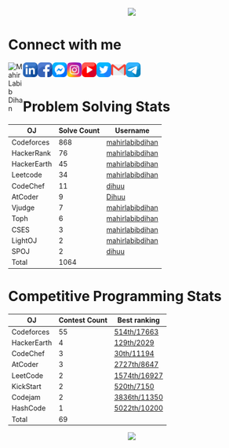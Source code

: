 <!--&nbsp;______&nbsp;&nbsp;&nbsp;_________&nbsp;__&nbsp;&nbsp;&nbsp;&nbsp;&nbsp;&nbsp;&nbsp;&nbsp;__&nbsp;&nbsp;&nbsp;&nbsp;&nbsp;&nbsp;&nbsp;&nbsp;__</br>
|&nbsp;&nbsp;____&nbsp;&nbsp;\|&nbsp;___&nbsp;&nbsp;&nbsp;&nbsp;___|&nbsp;&nbsp;&nbsp;|&nbsp;&nbsp;&nbsp;&nbsp;&nbsp;&nbsp;|&nbsp;&nbsp;|&nbsp;&nbsp;&nbsp;&nbsp;&nbsp;&nbsp;&nbsp;&nbsp;|&nbsp;&nbsp;|</br>
|&nbsp;&nbsp;|&nbsp;&nbsp;&nbsp;&nbsp;&nbsp;&nbsp;\&nbsp;&nbsp;\&nbsp;&nbsp;&nbsp;&nbsp;&nbsp;|&nbsp;&nbsp;|&nbsp;&nbsp;&nbsp;&nbsp;|&nbsp;&nbsp;&nbsp;|____|&nbsp;&nbsp;|&nbsp;&nbsp;&nbsp;&nbsp;&nbsp;&nbsp;&nbsp;&nbsp;|&nbsp;&nbsp;|</br>
|&nbsp;&nbsp;|&nbsp;&nbsp;&nbsp;&nbsp;&nbsp;&nbsp;&nbsp;|&nbsp;&nbsp;|&nbsp;&nbsp;&nbsp;&nbsp;&nbsp;|&nbsp;&nbsp;|&nbsp;&nbsp;&nbsp;&nbsp;|&nbsp;&nbsp;&nbsp;&nbsp;____&nbsp;&nbsp;&nbsp;|&nbsp;&nbsp;&nbsp;&nbsp;&nbsp;&nbsp;&nbsp;&nbsp;|&nbsp;&nbsp;|</br>
|&nbsp;&nbsp;|____/&nbsp;&nbsp;/___|&nbsp;&nbsp;|___|&nbsp;&nbsp;&nbsp;|&nbsp;&nbsp;&nbsp;&nbsp;&nbsp;&nbsp;|&nbsp;&nbsp;|_____|&nbsp;&nbsp;|</br>
|_______/|_________|__|&nbsp;&nbksp;&nbsp;&nbsp;&nbsp;&nbsp;|_________|</br>
M&nbsp;A&nbsp;H&nbsp;I&nbsp;R&nbsp;&nbsp;&nbsp;&nbsp;&nbsp;L&nbsp;A&nbsp;B&nbsp;I&nbsp;B&nbsp;&nbsp;&nbsp;&nbsp;&nbsp;D&nbsp;I&nbsp;H&nbsp;A&nbsp;N</br>-->

<!--<img src="_LOGO_.PNG">

<a href="https://www.linkedin.com/in/mahirlabibdihan/">
  <img align="left" alt="Mahir Labib Dihan's LinkdeIn" width="50px" src="https://raw.githubusercontent.com/peterthehan/peterthehan/master/assets/linkedin.svg" />
</a>
<a href="https://www.instagram.com/di_huu/">
  <img align="left" alt="Mahir Labib Dihan's Instagram" width="50px" src="https://cdn.jsdelivr.net/npm/simple-icons@v3/icons/instagram.svg" />
</a>
<a href="https://www.facebook.com/mahirlabibdihan">
  <img align="left" alt="Mahir Labib Dihan's Instagram" width="50px" src="https://raw.githubusercontent.com/peterthehan/peterthehan/master/assets/facebook.svg" />
</a>

<a href="https://www.twitter.com/mahirlabibdihan">
  <img align="left" alt="Mahir Labib Dihan's Twitter" width="50px" src="https://cdn.jsdelivr.net/npm/simple-icons@v3/icons/twitter.svg" />
</a>

<a href="mailto:mahirlabibdihan@gmail.com">
  <img align="left" alt="Mail to Mahir Labib Dihan" width="50px" src="https://cdn.jsdelivr.net/npm/simple-icons@v3/icons/gmail.svg" />
</a>

 <img src="https://komarev.com/ghpvc/?username=mahirlabibdihan">

![Triangle](https://user-images.githubusercontent.com/62663759/123101659-1afd0e80-d456-11eb-8eae-5f7b1ebbed00.gif)
<br> -->

<p align="center">
<img src="https://user-images.githubusercontent.com/62663759/123103147-8eebe680-d457-11eb-86c0-331569b246f8.gif">
</p>

# Connect with me

[<img align="left" alt="Mahir Labib Dihan" width="30px" src="icons/mahirlabibdihan.ico"/>][website]
[<img align="left" alt="Mahir Labib Dihan | LinkedIn" width="30px" src="icons/linkedin.png" />][linkedin]
[<img align="left" alt="Mahir Labib Dihan | Facebook" width="30px" src="icons/facebook.png" />][facebook]
[<img align="left" alt="Mahir Labib Dihan | Messenger" width="30px" src="icons/messenger.png" />][messenger]
[<img align="left" alt="di_huu | Instagram" width="30px" src="icons/instagram.png" />][instagram]
[<img align="left" alt="Mahir Labib Dihan | Youtube" width="30px" src="icons/youtube.png" />][youtube]
[<img align="left" alt="Mahir Labib Dihan | Twitter" width="30px" src="icons/twitter.png" />][twitter]
[<img align="left" alt="Mahir Labib Dihan | Gmail" width="30px" src="icons/gmail.png" />][gmail]
[<img align="left" alt="Mahir Labib Dihan | Gmail" width="30px" src="icons/telegram.png" />][telegram]

<!--[<img align="left" alt="Mahir Labib Dihan | Gmail" width="30px" src="icons/discord.png" />][discord]-->
<br />
<br />

# Problem Solving Stats

| OJ          | Solve Count | Username                                                          |
| ----------- | ----------- | ----------------------------------------------------------------- |
| Codeforces  | 868         | [mahirlabibdihan](https://codeforces.com/profile/mahirlabibdihan) |
| HackerRank  | 76          | [mahirlabibdihan](https://www.hackerrank.com/mahirlabibdihan)     |
| HackerEarth | 45          | [mahirlabibdihan](https://www.hackerearth.com/@mahirlabibdihan)   |
| Leetcode    | 34          | [mahirlabibdihan](https://www.leetcode.com/mahirlabibdihan)       |
| CodeChef    | 11          | [dihuu](https://www.codechef.com/users/dihuu)                     |
| AtCoder     | 9           | [Dihuu](https://atcoder.jp/users/Dihuu)                           |
| Vjudge      | 7           | [mahirlabibdihan](https://vjudge.net/user/mahirlabibdihan)        |
| Toph        | 6           | [mahirlabibdihan](https://toph.co/u/mahirlabibdihan)              |
| CSES        | 3           | [mahirlabibdihan](https://cses.fi/user/99946)                     |
| LightOJ     | 2           | [mahirlabibdihan](https://lightoj.com/user/mahirlabibdihan)       |
| SPOJ        | 2           | [dihuu](https://www.spoj.com/users/dihuu/)                        |
| Total       | 1064        |                                                                   |

# Competitive Programming Stats

| OJ          | Contest Count | Best ranking                                                                              |
| ----------- | ------------- | ----------------------------------------------------------------------------------------- |
| Codeforces  | 55            | [514th/17663](https://codeforces.com/contest/1426)                                        |
| HackerEarth | 4             | [129th/2029](https://www.hackerearth.com/challenges/competitive/august-easy-201/)         |
| CodeChef    | 3             | [30th/11194](https://www.codechef.com/rankings/START25C)                                  |
| AtCoder     | 3             | [2727th/8647](https://atcoder.jp/contests/abc175/)                                        |
| LeetCode    | 2             | [1574th/16927](https://leetcode.com/contest/biweekly-contest-71/)                         |
| KickStart   | 2             | [520th/7150](https://codingcompetitions.withgoogle.com/kickstart/round/00000000008caa74)  |
| Codejam     | 2             | [3836th/11350](https://codingcompetitions.withgoogle.com/codejam/round/000000000087711b)  |
| HashCode    | 1             | [5022th/10200](https://codingcompetitions.withgoogle.com/hashcode/round/00000000008caae7) |
| Total       | 69            |                                                                                           |

<!--<p>
  <a href="https://www.linkedin.com/in/mahirlabibdihan/">
  <img align="left" alt="Mahir Labib Dihan's LinkdeIn" width="50px" src="https://raw.githubusercontent.com/peterthehan/peterthehan/master/assets/linkedin.svg" />
</a>
<a href="https://www.instagram.com/di_huu/">
  <img align="left" alt="Mahir Labib Dihan's Instagram" width="50px" src="https://cdn.jsdelivr.net/npm/simple-icons@v3/icons/instagram.svg" />
</a>
<a href="https://www.facebook.com/mahirlabibdihan">
  <img align="left" alt="Mahir Labib Dihan's Instagram" width="50px" src="https://raw.githubusercontent.com/peterthehan/peterthehan/master/assets/facebook.svg" />
</a>
<a href="https://www.twitter.com/mahirlabibdihan">
  <img align="left" alt="Mahir Labib Dihan's Twitter" width="50px" src="https://cdn.jsdelivr.net/npm/simple-icons@v3/icons/twitter.svg" />
</a>
<a href="mailto:mahirlabibdihan@gmail.com">
  <img align="left" alt="Mail to Mahir Labib Dihan" width="50px" src="https://cdn.jsdelivr.net/npm/simple-icons@v3/icons/gmail.svg" />
</a>
</p> -->

<!--![Mahir Labib Dihan's github stats](https://github-readme-stats.vercel.app/api?username=mahirlabibdihan&show_icons=true&theme=highcontrast&count_private=true&hide_border=true&bg_color=DD272700&hide_rank=true)-->

<!--![Top Languages](https://github-readme-stats.vercel.app/api/top-langs/?username=mahirlabibdihan&layout=compact&theme=highcontrast&count_private=true&hide_border=true&bg_color=DD272700)-->

<!--[![GitHub Streak](http://github-readme-streak-stats.herokuapp.com?user=mahirlabibdihan&theme=neon-dark&background=DD272700&border=DD272700)](https://git.io/streak-stats)-->

<!--# Contribution graph-->

<p align='center'>
  <img src="https://activity-graph.herokuapp.com/graph?username=mahirlabibdihan&theme=react-dark" >
</p>

<!--[![trophy](https://github-profile-trophy.vercel.app/?username=mahirlabibdihan&theme=onedark&hide_border=true&column=4&no-frame=true&no-bg=true)](https://github.com/ryo-ma/github-profile-trophy)-->

[website]: https://mahirlabibdihan.github.io/
[instagram]: https://instagram.com/di_huu
[facebook]: https://www.facebook.com/mahirlabibdihan/
[messenger]: https://m.me/mahirlabibdihan
[codeforces]: https://codeforces.com/profile/mahirlabibdihan
[linkedin]: https://www.linkedin.com/in/mahirlabibdihan/
[youtube]: https://www.youtube.com/channel/UCTqeUw6A6cKjpNXaAcveGYQ
[gmail]: mailto:mahirlabibdihan@gmail.com
[twitter]: https://twitter.com/mahirlabibdihan
[telegram]: https://t.me/mahirlabibdihan
[discord]: https://discord.com/users/754931012416438293

